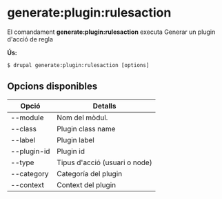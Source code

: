 # generate:plugin:rulesaction
El comandament **generate:plugin:rulesaction** executa Generar un plugin d'acció de regla

**Ús:**
```
$ drupal generate:plugin:rulesaction [options] 
```

## Opcions disponibles
Opció | Detalls
-------|-------------
--module | Nom del mòdul.
--class | Plugin class name
--label | Plugin label
--plugin-id | Plugin id
--type | Tipus d'acció (usuari o node)
--category | Categoría del plugin
--context | Context del plugin
